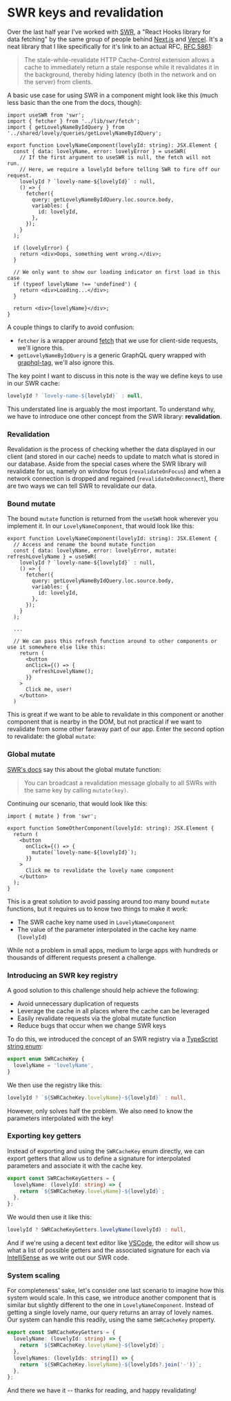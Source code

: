 <!--
title: SWR keys and revalidation
slug: /notes/swr-keys-and-revalidation
date: 2021-05-09
description: A solution to managing keys and revalidation for the SWR library.
categories: JS, TS
-->

# SWR keys and revalidation

Over the last half year I've worked with [SWR](https://swr.vercel.app), a "React Hooks library for data fetching" by the same group of people behind [Next.js](https://nextjs.org) and [Vercel](https://vercel.com). It's a neat library that I like specifically for it's link to an actual RFC, [RFC 5861](https://tools.ietf.org/html/rfc5861):

> The stale-while-revalidate HTTP Cache-Control extension allows a cache to immediately return a stale response while it revalidates it in the background, thereby hiding latency (both in the network and on the server) from clients.

A basic use case for using SWR in a component might look like this (much less basic than the one from the docs, though):

```tsx
import useSWR from 'swr';
import { fetcher } from '../lib/swr/fetch';
import { getLovelyNameByIdQuery } from '../shared/lovely/queries/getLovelyNameByIdQuery';

export function LovelyNameComponent(lovelyId: string): JSX.Element {
  const { data: lovelyName, error: lovelyError } = useSWR(
    // If the first argument to useSWR is null, the fetch will not run.
    // Here, we require a lovelyId before telling SWR to fire off our request.
    lovelyId ? `lovely-name-${lovelyId}` : null,
    () => {
      fetcher({
        query: getLovelyNameByIdQuery.loc.source.body,
        variables: {
          id: lovelyId,
        },
      });
    }
  );

  if (lovelyError) {
    return <div>Oops, something went wrong.</div>;
  }

  // We only want to show our loading indicator on first load in this case
  if (typeof lovelyName !== 'undefined') {
    return <div>Loading...</div>;
  }

  return <div>{lovelyName}</div>;
}
```

A couple things to clarify to avoid confusion:

- `fetcher` is a wrapper around [fetch](https://developer.mozilla.org/en-US/docs/Web/API/Fetch_API) that we use for client-side requests, we'll ignore this.
- `getLovelyNameByIdQuery` is a generic GraphQL query wrapped with [graphql-tag](https://github.com/apollographql/graphql-tag), we'll also ignore this.

The key point I want to discuss in this note is the way we define keys to use in our SWR cache:

```javascript
lovelyId ? `lovely-name-${lovelyId}` : null,
```

This understated line is arguably the most important. To understand why, we have to introduce one other concept from the SWR library: **revalidation**.

### Revalidation

Revalidation is the process of checking whether the data displayed in our client (and stored in our cache) needs to update to match what is stored in our database. Aside from the special cases where the SWR library will revalidate for us, namely on window focus (`revalidateOnFocus`) and when a network connection is dropped and regained (`revalidateOnReconnect`), there are two ways we can tell SWR to revalidate our data.

### Bound mutate

The bound `mutate` function is returned from the `useSWR` hook wherever you implement it. In our `LovelyNameComponent`, that would look like this:

```tsx
export function LovelyNameComponent(lovelyId: string): JSX.Element {
  // Access and rename the bound mutate function
  const { data: lovelyName, error: lovelyError, mutate: refreshLovelyName } = useSWR(
    lovelyId ? `lovely-name-${lovelyId}` : null,
    () => {
      fetcher({
        query: getLovelyNameByIdQuery.loc.source.body,
        variables: {
          id: lovelyId,
        },
      });
    }
  );

  ...

  // We can pass this refresh function around to other components or use it somewhere else like this:
	return (
	  <button
      onClick={() => {
        refreshLovelyName();
      }}
    >
      Click me, user!
    </button>
  )
```

This is great if we want to be able to revalidate in this component or another component that is nearby in the DOM, but not practical if we want to revalidate from some other faraway part of our app. Enter the second option to revalidate: the global `mutate`:

### Global mutate

[SWR's docs](https://swr.vercel.app/docs/mutation) say this about the global mutate function:

> You can broadcast a revalidation message globally to all SWRs with the same key by calling `mutate(key)`.

Continuing our scenario, that would look like this:

```tsx
import { mutate } from 'swr';

export function SomeOtherComponent(lovelyId: string): JSX.Element {
  return (
    <button
      onClick={() => {
        mutate(`lovely-name-${lovelyId}`);
      }}
    >
      Click me to revalidate the lovely name component
    </button>
  );
}
```

This is a great solution to avoid passing around too many bound `mutate` functions, but it requires us to know two things to make it work:

- The SWR cache key name used in `LovelyNameComponent`
- The value of the parameter interpolated in the cache key name (`lovelyId`)

While not a problem in small apps, medium to large apps with hundreds or thousands of different requests present a challenge.

### Introducing an SWR key registry

A good solution to this challenge should help achieve the following:

- Avoid unnecessary duplication of requests
- Leverage the cache in all places where the cache can be leveraged
- Easily revalidate requests via the global mutate function
- Reduce bugs that occur when we change SWR keys

To do this, we introduced the concept of an SWR registry via a [TypeScript string enum](https://www.typescriptlang.org/docs/handbook/enums.html#string-enums):

```typescript
export enum SWRCacheKey {
  lovelyName = 'lovelyName',
}
```

We then use the registry like this:

```typescript
lovelyId ? `${SWRCacheKey.lovelyName}-${lovelyId}` : null,
```

However, only solves half the problem. We also need to know the parameters interpolated with the key!

### Exporting key getters

Instead of exporting and using the `SWRCacheKey` enum directly, we can export getters that allow us to define a signature for interpolated parameters and associate it with the cache key.

```typescript
export const SWRCacheKeyGetters = {
  lovelyName: (lovelyId: string) => {
    return `${SWRCacheKey.lovelyName}-${lovelyId}`;
  },
};
```

We would then use it like this:

```typescript
lovelyId ? SWRCacheKeyGetters.lovelyName(lovelyId) : null,
```

And if we're using a decent text editor like [VSCode](https://code.visualstudio.com), the editor will show us what a list of possible getters and the associated signature for each via [IntelliSense](https://code.visualstudio.com/docs/editor/intellisense) as we write out our SWR code.

### System scaling

For completeness' sake, let's consider one last scenario to imagine how this system would scale. In this case, we introduce another component that is similar but slightly different to the one in `LovelyNameComponent`. Instead of getting a single lovely name, our query returns an array of lovely names. Our system can handle this readily, using the same `SWRCacheKey` property.

```typescript
export const SWRCacheKeyGetters = {
  lovelyName: (lovelyId: string) => {
    return `${SWRCacheKey.lovelyName}-${lovelyId}`;
  },
  lovelyNames: (lovelyIds: string[]) => {
    return `${SWRCacheKey.lovelyName}-${lovelyIds?.join('-')}`;
  },
};
```

And there we have it -- thanks for reading, and happy revalidating!

